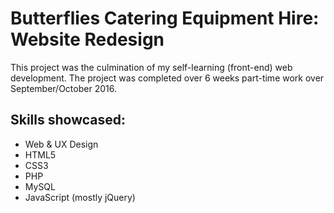 # Butterflies Catering Equipment Hire: Website Redesign

This project was the culmination of my self-learning (front-end) web development. The project was completed over 6 weeks
part-time work over September/October 2016.

## Skills showcased:

- Web & UX Design
- HTML5
- CSS3
- PHP
- MySQL
- JavaScript (mostly jQuery)
